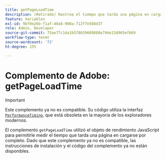 ```yaml
---
title: getPageLoadTime
description: (Retirado) Rastrea el tiempo que tarda una página en cargarse.
feature: Variables
exl-id: 9bf0e26b-f1af-48a6-900a-712f7e588d37
role: Admin, Developer
source-git-commit: 75ae77c1da1b578639609888e794e13d965ef669
workflow-type: tm+mt
source-wordcount: '72'
ht-degree: 15%

---
```


# Complemento de Adobe: getPageLoadTime

>[!IMPORTANT]
>
>Este complemento ya no es compatible. Su código utiliza la interfaz [`PerformanceTiming`](https://developer.mozilla.org/en-US/docs/Web/API/PerformanceTiming), que está obsoleta en la mayoría de los exploradores modernos.

El complemento `getPageLoadTime` utilizó el objeto de rendimiento JavaScript para permitirle medir el tiempo que tarda una página en cargarse por completo. Dado que este complemento ya no es compatible, las instrucciones de instalación y el código del complemento ya no están disponibles.
